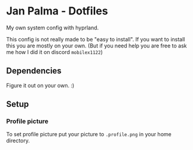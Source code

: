 # Jan Palma - Dotfiles

My own system config with hyprland.

This config is not really made to be "easy to install". If you want to install this you are mostly on your own. (But if you need help you are free to ask me how I did it on discord `mobilex1122`)

## Dependencies

Figure it out on your own. :)

## Setup

### Profile picture

To set profile picture put your picture to `.profile.png` in your home directory.
